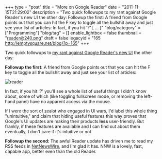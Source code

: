 +++
type = "post"
title = "More on Google Reader"
date = "2011-11-15T21:29:02"
description = "Two quick followups to my rant against Google Reader's new UI the other day: Followup the first: A friend from Google points out that you can hit the F key to toggle all the bullshit away and just see your list of articles: In fact, if you hit '?' [ ... ]"
"blog/category" = ["Programming"]
"blog/tag" = []
enable_lightbox = false
thumbnail = "reader@240.png"
draft = false
legacyid = "165 http://emptysquare.net/blog/?p=165"
+++

<p>Two quick followups to <a href="/blog/against-the-new-google-reader-ui/">my rant against Google Reader's new
UI</a> the other day:</p>
<p><strong>Followup the first:</strong> A friend from Google points out that you can hit
the F key to toggle all the bullshit away and just see your list of
articles:</p>
<p><img style="display:block; margin-left:auto; margin-right:auto;" src="reader.png" title="reader" /></p>
<p>In fact, if you hit '?' you'll see a whole list of useful things I
didn't know about, some of which (like toggling fullscreen mode, or
removing the left-hand panel) have no apparent access via the mouse.</p>
<p>If I were the sort of zealot who engaged in UI wars, I'd label this
whole thing "unintuitive," and claim that hiding useful features this
way proves that Google's UI updates are making their products <strong>less</strong>
user-friendly. But frankly, if these features are available and I can
find out about them eventually, I don't care if it's intuitive or not.</p>
<p><strong>Followup the second:</strong> The awful Reader update has driven me to read
my RSS feeds in <a href="http://netnewswireapp.com/">NetNewsWire</a>, and I'm glad
it has. NNW is a lovely, fast, capable app, better even than the old
Reader.</p>
    